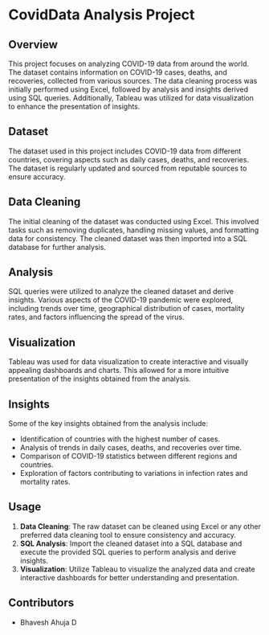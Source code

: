 # CovidData Analysis Project

## Overview
This project focuses on analyzing COVID-19 data from around the world. The dataset contains information on COVID-19 cases, deaths, and recoveries, collected from various sources. The data cleaning process was initially performed using Excel, followed by analysis and insights derived using SQL queries. Additionally, Tableau was utilized for data visualization to enhance the presentation of insights.

## Dataset
The dataset used in this project includes COVID-19 data from different countries, covering aspects such as daily cases, deaths, and recoveries. The dataset is regularly updated and sourced from reputable sources to ensure accuracy.

## Data Cleaning
The initial cleaning of the dataset was conducted using Excel. This involved tasks such as removing duplicates, handling missing values, and formatting data for consistency. The cleaned dataset was then imported into a SQL database for further analysis.

## Analysis
SQL queries were utilized to analyze the cleaned dataset and derive insights. Various aspects of the COVID-19 pandemic were explored, including trends over time, geographical distribution of cases, mortality rates, and factors influencing the spread of the virus.

## Visualization
Tableau was used for data visualization to create interactive and visually appealing dashboards and charts. This allowed for a more intuitive presentation of the insights obtained from the analysis.

## Insights
Some of the key insights obtained from the analysis include:
- Identification of countries with the highest number of cases.
- Analysis of trends in daily cases, deaths, and recoveries over time.
- Comparison of COVID-19 statistics between different regions and countries.
- Exploration of factors contributing to variations in infection rates and mortality rates.

## Usage
1. **Data Cleaning**: The raw dataset can be cleaned using Excel or any other preferred data cleaning tool to ensure consistency and accuracy.
2. **SQL Analysis**: Import the cleaned dataset into a SQL database and execute the provided SQL queries to perform analysis and derive insights.
3. **Visualization**: Utilize Tableau to visualize the analyzed data and create interactive dashboards for better understanding and presentation.

## Contributors
- Bhavesh Ahuja D
